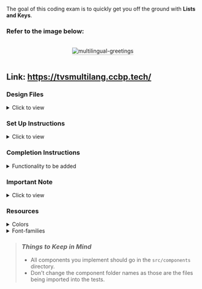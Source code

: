 The goal of this coding exam is to quickly get you off the ground with **Lists and Keys**.

### Refer to the image below:

<br/>
<div style="text-align: center;">
    <img src="https://assets.ccbp.in/frontend/content/react-js/multilingual-greetings-output.gif" alt="multilingual-greetings" style="max-width:70%;box-shadow:0 2.8px 2.2px rgba(0, 0, 0, 0.12)">
</div>
<br/>

## Link: https://tvsmultilang.ccbp.tech/

### Design Files

<details>
<summary>Click to view</summary>

- [Medium (Size >= 768px), Large (Size >= 992px) and Extra Large (Size >= 1200px)](https://assets.ccbp.in/frontend/content/react-js/multilingual-greetings-lg-output.png)

</details>

### Set Up Instructions

<details>
<summary>Click to view</summary>

- Download dependencies by running `npm install`
- Start up the app using `npm start`
</details>

### Completion Instructions

<details>
<summary>Functionality to be added</summary>
<br/>

The app must have the following functionalities

- Initially, the **English** language button should be active and the **English** greeting image should be displayed.
- When the user clicks on a language button, then the corresponding greeting image should be displayed.
- The `App` component consists of the `languageGreetingsList`. It consists of a list of image details objects with the following properties in each object

  | Key          | Data Type |
  | ------------ | --------- |
  | id           | Number    |
  | imageUrl     | String    |
  | buttonText   | String    |
  | imageAltText | String    |

</details>

### Important Note

<details>
<summary>Click to view</summary>

<br/>

**The following instruction is required for the tests to pass**

- The image should have the alt attribute value as the key `imageAltText` from `languageGreetingsList` provided

</details>

### Resources

<details>
<summary>Colors</summary>

<br/>

<div style="background-color: #db1c48; width: 150px; padding: 10px; color: black">Hex: #db1c48</div>
<div style="background-color: #ffffff; width: 150px; padding: 10px; color: black">Hex: #ffffff</div>
<div style="background-color: #1e293b; width: 150px; padding: 10px; color: white">Hex: #1e293b</div>

</details>

<details>
<summary>Font-families</summary>

- Roboto

</details>

> ### _Things to Keep in Mind_
>
> - All components you implement should go in the `src/components` directory.
> - Don't change the component folder names as those are the files being imported into the tests.
